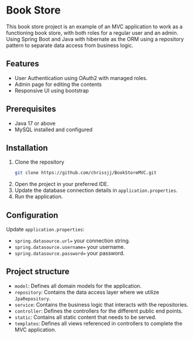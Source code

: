 # Book Store
This book store project is an example of an MVC application to work as a functioning book store, with both roles for a regular user and an admin. Using Spring Boot and Java with hibernate as the ORM using a repository pattern to separate data access from business logic.

## Features
- User Authentication using OAuth2 with managed roles.
- Admin page for editing the contents
- Responsive UI using bootstrap


## Prerequisites
- Java 17 or above
- MySQL installed and configured


## Installation 
1. Clone the repository
    ```bash
   git clone https://github.com/chrissjj/BookStoreMVC.git
   ```
2. Open the project in your preferred IDE.
3. Update the database connection details in `application.properties`.
4. Run the application.


## Configuration
Update `application.properties`:
- `spring.datasource.url=` your connection string.
- `spring.datasource.username=` your username.
- `spring.datasource.password=` your password.

## Project structure
- `model`: Defines all domain models for the application.
- `repository`: Contains the data access layer where we utilize `JpaRepository`.
- `service`: Contains the business logic that interacts with the repositories.
- `controller`: Defines the controllers for the different public end points.
- `static`: Contains all static content that needs to be served.
- `templates`: Defines all views referenced in controllers to complete the MVC application.
